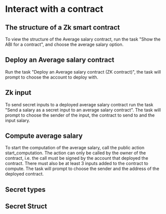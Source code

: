 # Interact with a contract

## The structure of a Zk smart contract

To view the structure of the Average salary contract, run the task "Show the ABI for a contract", 
and choose the average salary option.

## Deploy an Average salary contract 

Run the task "Deploy an Average salary contract (ZK contract)", the task will prompt to choose the
account to deploy with.

## Zk input

To send secret inputs to a deployed average salary contract run the task 
"Send a salary as a secret input to an average salary contract". The task will prompt to choose the
sender of the input, the contract to send to and the input salary.

## Compute average salary

To start the computation of the average salary, call the public action start_computation. 
The action can only be called by the owner of the contract, i.e.
the call must be signed by the account that deployed the contract.
There must also be at least 3 inputs added to the contract to compute.
The task will prompt to choose the sender and the address of the deployed contract.

## Secret types


## Secret Struct



